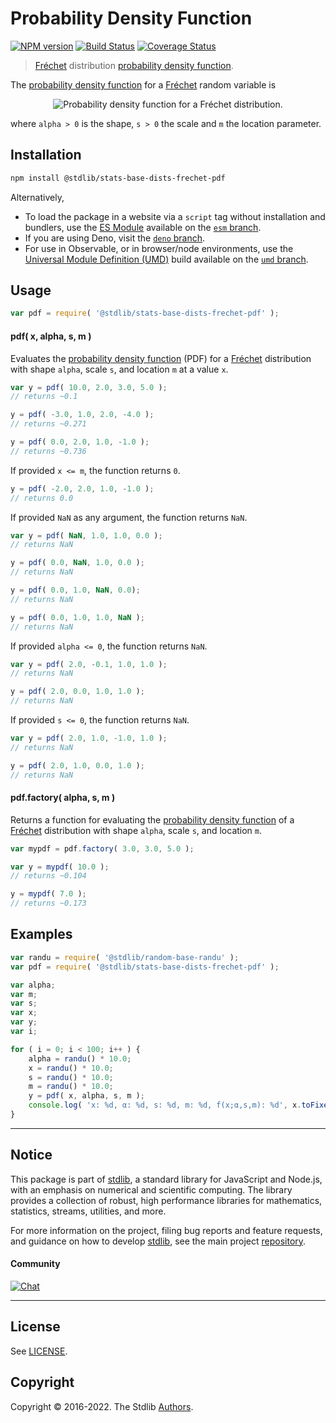 <!--

@license Apache-2.0

Copyright (c) 2018 The Stdlib Authors.

Licensed under the Apache License, Version 2.0 (the "License");
you may not use this file except in compliance with the License.
You may obtain a copy of the License at

   http://www.apache.org/licenses/LICENSE-2.0

Unless required by applicable law or agreed to in writing, software
distributed under the License is distributed on an "AS IS" BASIS,
WITHOUT WARRANTIES OR CONDITIONS OF ANY KIND, either express or implied.
See the License for the specific language governing permissions and
limitations under the License.

-->

# Probability Density Function

[![NPM version][npm-image]][npm-url] [![Build Status][test-image]][test-url] [![Coverage Status][coverage-image]][coverage-url] <!-- [![dependencies][dependencies-image]][dependencies-url] -->

> [Fréchet][frechet-distribution] distribution [probability density function][pdf].

<section class="intro">

The [probability density function][pdf] for a [Fréchet][frechet-distribution] random variable is

<!-- <equation class="equation" label="eq:frechet_pdf" align="center" raw="f\left( x; \mu, \beta \right ) = {\frac{\alpha }{s}}\;\left({\frac{x-m}{s}}\right)^{{-1-\alpha }}\;e^{{-({\frac{x-m}{s}})^{-\alpha}}}" alt="Probability density function for a Fréchet distribution."> -->

<div class="equation" align="center" data-raw-text="f\left( x; \mu, \beta \right ) = {\frac{\alpha }{s}}\;\left({\frac{x-m}{s}}\right)^{{-1-\alpha }}\;e^{{-({\frac{x-m}{s}})^{-\alpha}}}" data-equation="eq:frechet_pdf">
    <img src="https://cdn.jsdelivr.net/gh/stdlib-js/stdlib@591cf9d5c3a0cd3c1ceec961e5c49d73a68374cb/lib/node_modules/@stdlib/stats/base/dists/frechet/pdf/docs/img/equation_frechet_pdf.svg" alt="Probability density function for a Fréchet distribution.">
    <br>
</div>

<!-- </equation> -->

where `alpha > 0` is the shape, `s > 0` the scale and `m` the location parameter.

</section>

<!-- /.intro -->

<section class="installation">

## Installation

```bash
npm install @stdlib/stats-base-dists-frechet-pdf
```

Alternatively,

-   To load the package in a website via a `script` tag without installation and bundlers, use the [ES Module][es-module] available on the [`esm` branch][esm-url].
-   If you are using Deno, visit the [`deno` branch][deno-url].
-   For use in Observable, or in browser/node environments, use the [Universal Module Definition (UMD)][umd] build available on the [`umd` branch][umd-url].

</section>

<section class="usage">

## Usage

```javascript
var pdf = require( '@stdlib/stats-base-dists-frechet-pdf' );
```

#### pdf( x, alpha, s, m )

Evaluates the [probability density function][pdf] (PDF) for a [Fréchet][frechet-distribution] distribution with shape `alpha`, scale `s`, and location `m` at a value `x`.

```javascript
var y = pdf( 10.0, 2.0, 3.0, 5.0 );
// returns ~0.1

y = pdf( -3.0, 1.0, 2.0, -4.0 );
// returns ~0.271

y = pdf( 0.0, 2.0, 1.0, -1.0 );
// returns ~0.736
```

If provided `x <= m`, the function returns `0`.

```javascript
y = pdf( -2.0, 2.0, 1.0, -1.0 );
// returns 0.0
```

If provided `NaN` as any argument, the function returns `NaN`.

```javascript
var y = pdf( NaN, 1.0, 1.0, 0.0 );
// returns NaN

y = pdf( 0.0, NaN, 1.0, 0.0 );
// returns NaN

y = pdf( 0.0, 1.0, NaN, 0.0);
// returns NaN

y = pdf( 0.0, 1.0, 1.0, NaN );
// returns NaN
```

If provided `alpha <= 0`, the function returns `NaN`.

```javascript
var y = pdf( 2.0, -0.1, 1.0, 1.0 );
// returns NaN

y = pdf( 2.0, 0.0, 1.0, 1.0 );
// returns NaN
```

If provided `s <= 0`, the function returns `NaN`.

```javascript
var y = pdf( 2.0, 1.0, -1.0, 1.0 );
// returns NaN

y = pdf( 2.0, 1.0, 0.0, 1.0 );
// returns NaN
```

#### pdf.factory( alpha, s, m )

Returns a function for evaluating the [probability density function][pdf] of a [Fréchet][frechet-distribution] distribution with shape `alpha`, scale `s`, and location `m`.

```javascript
var mypdf = pdf.factory( 3.0, 3.0, 5.0 );

var y = mypdf( 10.0 );
// returns ~0.104

y = mypdf( 7.0 );
// returns ~0.173
```

</section>

<!-- /.usage -->

<section class="examples">

## Examples

<!-- eslint no-undef: "error" -->

```javascript
var randu = require( '@stdlib/random-base-randu' );
var pdf = require( '@stdlib/stats-base-dists-frechet-pdf' );

var alpha;
var m;
var s;
var x;
var y;
var i;

for ( i = 0; i < 100; i++ ) {
    alpha = randu() * 10.0;
    x = randu() * 10.0;
    s = randu() * 10.0;
    m = randu() * 10.0;
    y = pdf( x, alpha, s, m );
    console.log( 'x: %d, α: %d, s: %d, m: %d, f(x;α,s,m): %d', x.toFixed( 4 ), alpha.toFixed( 4 ), s.toFixed( 4 ), m.toFixed( 4 ), y.toFixed( 4 ) );
}
```

</section>

<!-- /.examples -->

<!-- Section for related `stdlib` packages. Do not manually edit this section, as it is automatically populated. -->

<section class="related">

</section>

<!-- /.related -->

<!-- Section for all links. Make sure to keep an empty line after the `section` element and another before the `/section` close. -->


<section class="main-repo" >

* * *

## Notice

This package is part of [stdlib][stdlib], a standard library for JavaScript and Node.js, with an emphasis on numerical and scientific computing. The library provides a collection of robust, high performance libraries for mathematics, statistics, streams, utilities, and more.

For more information on the project, filing bug reports and feature requests, and guidance on how to develop [stdlib][stdlib], see the main project [repository][stdlib].

#### Community

[![Chat][chat-image]][chat-url]

---

## License

See [LICENSE][stdlib-license].


## Copyright

Copyright &copy; 2016-2022. The Stdlib [Authors][stdlib-authors].

</section>

<!-- /.stdlib -->

<!-- Section for all links. Make sure to keep an empty line after the `section` element and another before the `/section` close. -->

<section class="links">

[npm-image]: http://img.shields.io/npm/v/@stdlib/stats-base-dists-frechet-pdf.svg
[npm-url]: https://npmjs.org/package/@stdlib/stats-base-dists-frechet-pdf

[test-image]: https://github.com/stdlib-js/stats-base-dists-frechet-pdf/actions/workflows/test.yml/badge.svg
[test-url]: https://github.com/stdlib-js/stats-base-dists-frechet-pdf/actions/workflows/test.yml

[coverage-image]: https://img.shields.io/codecov/c/github/stdlib-js/stats-base-dists-frechet-pdf/main.svg
[coverage-url]: https://codecov.io/github/stdlib-js/stats-base-dists-frechet-pdf?branch=main

<!--

[dependencies-image]: https://img.shields.io/david/stdlib-js/stats-base-dists-frechet-pdf.svg
[dependencies-url]: https://david-dm.org/stdlib-js/stats-base-dists-frechet-pdf/main

-->

[umd]: https://github.com/umdjs/umd
[es-module]: https://developer.mozilla.org/en-US/docs/Web/JavaScript/Guide/Modules

[deno-url]: https://github.com/stdlib-js/stats-base-dists-frechet-pdf/tree/deno
[umd-url]: https://github.com/stdlib-js/stats-base-dists-frechet-pdf/tree/umd
[esm-url]: https://github.com/stdlib-js/stats-base-dists-frechet-pdf/tree/esm

[chat-image]: https://img.shields.io/gitter/room/stdlib-js/stdlib.svg
[chat-url]: https://gitter.im/stdlib-js/stdlib/

[stdlib]: https://github.com/stdlib-js/stdlib

[stdlib-authors]: https://github.com/stdlib-js/stdlib/graphs/contributors

[stdlib-license]: https://raw.githubusercontent.com/stdlib-js/stats-base-dists-frechet-pdf/main/LICENSE

[frechet-distribution]: https://en.wikipedia.org/wiki/Fr%C3%A9chet_distribution

[pdf]: https://en.wikipedia.org/wiki/Probability_density_function

</section>

<!-- /.links -->
